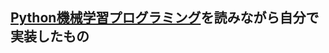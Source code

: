 
## [Python機械学習プログラミング](https://www.amazon.co.jp/Python機械学習プログラミング-達人データサイエンティストによる理論と実践-impress-top-gear/dp/4844380605)を読みながら自分で実装したもの
